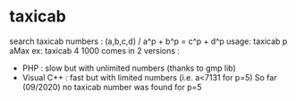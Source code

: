 # taxicab
search taxicab numbers : (a,b,c,d) / a^p + b^p = c^p + d^p
usage: taxicab p aMax
ex: taxicab 4 1000
comes in 2 versions :
 - PHP : slow but with unlimited numbers (thanks to gmp lib)
 - Visual C++ : fast but with limited numbers (i.e. a<7131 for p=5)
So far (09/2020) no taxicab number was found for p=5
